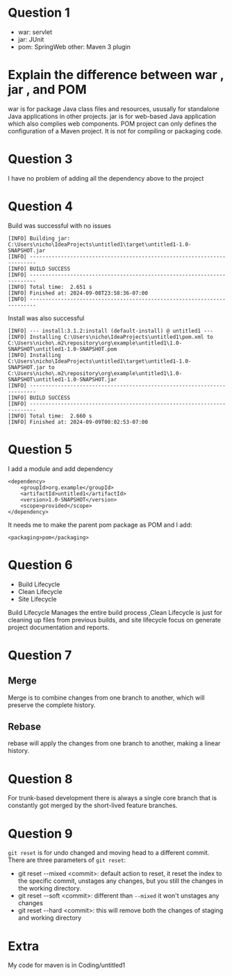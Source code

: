 # Question 1
* war: servlet
* jar: JUnit
* pom: SpringWeb
other: Maven 3 plugin
# Explain the difference between war , jar , and POM
war is for package Java class files and resources, ususally for standalone Java applications in other projects. jar is for web-based Java application which also complies web components. POM project can only defines the configuration of a Maven project. It is not for compiling or packaging code.

# Question 3
I have no problem of adding all the dependency above to the project 

# Question 4
Build was successful with no issues
```
[INFO] Building jar: C:\Users\nicho\IdeaProjects\untitled1\target\untitled1-1.0-SNAPSHOT.jar
[INFO] ------------------------------------------------------------------------
[INFO] BUILD SUCCESS
[INFO] ------------------------------------------------------------------------
[INFO] Total time:  2.651 s
[INFO] Finished at: 2024-09-08T23:58:36-07:00
[INFO] ------------------------------------------------------------------------
```
Install was also successful
```
[INFO] --- install:3.1.2:install (default-install) @ untitled1 ---
[INFO] Installing C:\Users\nicho\IdeaProjects\untitled1\pom.xml to C:\Users\nicho\.m2\repository\org\example\untitled1\1.0-SNAPSHOT\untitled1-1.0-SNAPSHOT.pom
[INFO] Installing C:\Users\nicho\IdeaProjects\untitled1\target\untitled1-1.0-SNAPSHOT.jar to C:\Users\nicho\.m2\repository\org\example\untitled1\1.0-SNAPSHOT\untitled1-1.0-SNAPSHOT.jar
[INFO] ------------------------------------------------------------------------
[INFO] BUILD SUCCESS
[INFO] ------------------------------------------------------------------------
[INFO] Total time:  2.660 s
[INFO] Finished at: 2024-09-09T00:02:53-07:00
```

# Question 5
I add a module and add dependency
```
<dependency>
    <groupId>org.example</groupId>
    <artifactId>untitled1</artifactId>
    <version>1.0-SNAPSHOT</version>
    <scope>provided</scope>
</dependency>
```
It needs me to make the parent pom package as POM and I add:

```
<packaging>pom</packaging>
```
# Question 6
* Build Lifecycle
* Clean Lifecycle
* Site Lifecycle

Build Lifecycle Manages the entire build process ,Clean Lifecycle is just for cleaning up files from previous builds, and site lifecycle focus on generate project documentation and reports.

# Question 7
## Merge
Merge is to combine changes from one branch to another, which will preserve the complete history.

## Rebase
rebase will apply the changes from one branch to another, making a linear history.

# Question 8
For trunk-based development there is always a single core branch that is constantly got merged by the short-lived feature branches.

# Question 9
`git reset` is for undo changed and moving head to a different commit. There are three parameters of `git reset`:
* git reset --mixed \<commit>: default action to reset, it reset the index to the specific commit, unstages any changes, but you still the changes in the working directory.
* git reset --soft  \<commit>: different than `--mixed` it won't unstages any changes
* git reset --hard  \<commit>: this will remove both the changes of staging and working directory

# Extra
My code for maven is in Coding/untitled1